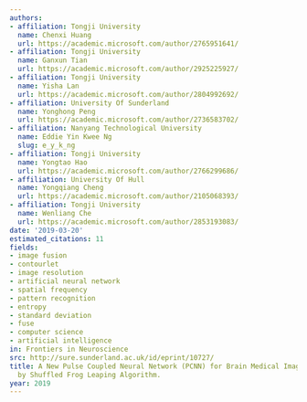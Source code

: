 ```yaml
---
authors:
- affiliation: Tongji University
  name: Chenxi Huang
  url: https://academic.microsoft.com/author/2765951641/
- affiliation: Tongji University
  name: Ganxun Tian
  url: https://academic.microsoft.com/author/2925225927/
- affiliation: Tongji University
  name: Yisha Lan
  url: https://academic.microsoft.com/author/2804992692/
- affiliation: University Of Sunderland
  name: Yonghong Peng
  url: https://academic.microsoft.com/author/2736583702/
- affiliation: Nanyang Technological University
  name: Eddie Yin Kwee Ng
  slug: e_y_k_ng
- affiliation: Tongji University
  name: Yongtao Hao
  url: https://academic.microsoft.com/author/2766299686/
- affiliation: University Of Hull
  name: Yongqiang Cheng
  url: https://academic.microsoft.com/author/2105068393/
- affiliation: Tongji University
  name: Wenliang Che
  url: https://academic.microsoft.com/author/2853193083/
date: '2019-03-20'
estimated_citations: 11
fields:
- image fusion
- contourlet
- image resolution
- artificial neural network
- spatial frequency
- pattern recognition
- entropy
- standard deviation
- fuse
- computer science
- artificial intelligence
in: Frontiers in Neuroscience
src: http://sure.sunderland.ac.uk/id/eprint/10727/
title: A New Pulse Coupled Neural Network (PCNN) for Brain Medical Image Fusion Empowered
  by Shuffled Frog Leaping Algorithm.
year: 2019
---
```

